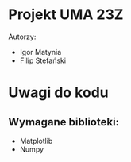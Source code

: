 # Projekt UMA 23Z
Autorzy:
- Igor Matynia
- Filip Stefański

# Uwagi do kodu
## Wymagane biblioteki:
- Matplotlib
- Numpy